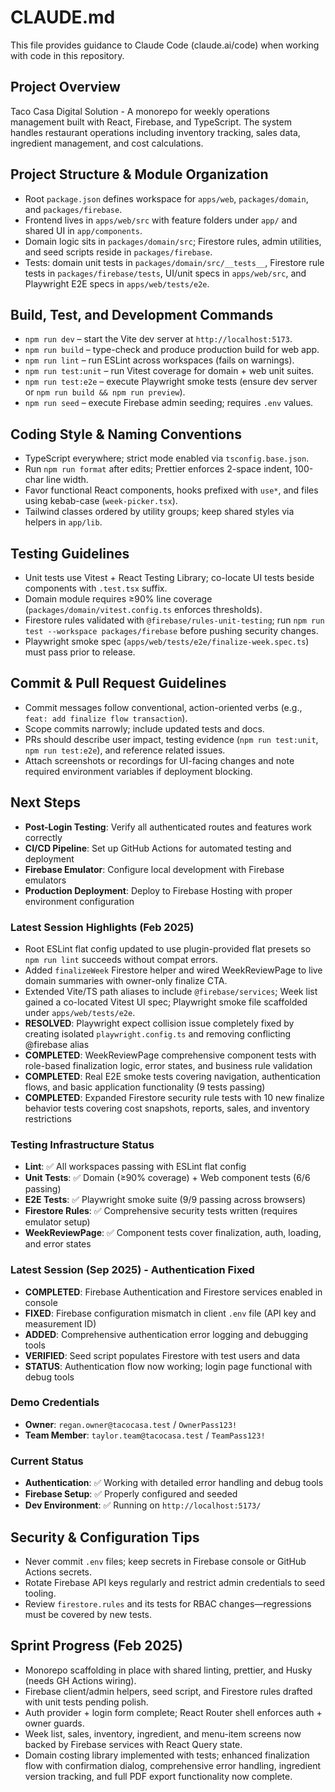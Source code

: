 # CLAUDE.md

This file provides guidance to Claude Code (claude.ai/code) when working with code in this repository.

## Project Overview

Taco Casa Digital Solution - A monorepo for weekly operations management built with React, Firebase, and TypeScript. The system handles restaurant operations including inventory tracking, sales data, ingredient management, and cost calculations.

## Project Structure & Module Organization

- Root `package.json` defines workspace for `apps/web`, `packages/domain`, and `packages/firebase`.
- Frontend lives in `apps/web/src` with feature folders under `app/` and shared UI in `app/components`.
- Domain logic sits in `packages/domain/src`; Firestore rules, admin utilities, and seed scripts reside in `packages/firebase`.
- Tests: domain unit tests in `packages/domain/src/__tests__`, Firestore rule tests in `packages/firebase/tests`, UI/unit specs in `apps/web/src`, and Playwright E2E specs in `apps/web/tests/e2e`.

## Build, Test, and Development Commands

- `npm run dev` – start the Vite dev server at `http://localhost:5173`.
- `npm run build` – type-check and produce production build for web app.
- `npm run lint` – run ESLint across workspaces (fails on warnings).
- `npm run test:unit` – run Vitest coverage for domain + web unit suites.
- `npm run test:e2e` – execute Playwright smoke tests (ensure dev server or `npm run build && npm run preview`).
- `npm run seed` – execute Firebase admin seeding; requires `.env` values.

## Coding Style & Naming Conventions

- TypeScript everywhere; strict mode enabled via `tsconfig.base.json`.
- Run `npm run format` after edits; Prettier enforces 2-space indent, 100-char line width.
- Favor functional React components, hooks prefixed with `use*`, and files using kebab-case (`week-picker.tsx`).
- Tailwind classes ordered by utility groups; keep shared styles via helpers in `app/lib`.

## Testing Guidelines

- Unit tests use Vitest + React Testing Library; co-locate UI tests beside components with `.test.tsx` suffix.
- Domain module requires ≥90% line coverage (`packages/domain/vitest.config.ts` enforces thresholds).
- Firestore rules validated with `@firebase/rules-unit-testing`; run `npm run test --workspace packages/firebase` before pushing security changes.
- Playwright smoke spec (`apps/web/tests/e2e/finalize-week.spec.ts`) must pass prior to release.

## Commit & Pull Request Guidelines

- Commit messages follow conventional, action-oriented verbs (e.g., `feat: add finalize flow transaction`).
- Scope commits narrowly; include updated tests and docs.
- PRs should describe user impact, testing evidence (`npm run test:unit`, `npm run test:e2e`), and reference related issues.
- Attach screenshots or recordings for UI-facing changes and note required environment variables if deployment blocking.

## Next Steps

- **Post-Login Testing**: Verify all authenticated routes and features work correctly
- **CI/CD Pipeline**: Set up GitHub Actions for automated testing and deployment
- **Firebase Emulator**: Configure local development with Firebase emulators
- **Production Deployment**: Deploy to Firebase Hosting with proper environment configuration

### Latest Session Highlights (Feb 2025)

- Root ESLint flat config updated to use plugin-provided flat presets so `npm run lint` succeeds without compat errors.
- Added `finalizeWeek` Firestore helper and wired WeekReviewPage to live domain summaries with owner-only finalize CTA.
- Extended Vite/TS path aliases to include `@firebase/services`; Week list gained a co-located Vitest UI spec; Playwright smoke file scaffolded under `apps/web/tests/e2e`.
- **RESOLVED**: Playwright expect collision issue completely fixed by creating isolated `playwright.config.ts` and removing conflicting @firebase alias
- **COMPLETED**: WeekReviewPage comprehensive component tests with role-based finalization logic, error states, and business rule validation
- **COMPLETED**: Real E2E smoke tests covering navigation, authentication flows, and basic application functionality (9 tests passing)
- **COMPLETED**: Expanded Firestore security rule tests with 10 new finalize behavior tests covering cost snapshots, reports, sales, and inventory restrictions

### Testing Infrastructure Status

- **Lint**: ✅ All workspaces passing with ESLint flat config
- **Unit Tests**: ✅ Domain (≥90% coverage) + Web component tests (6/6 passing)
- **E2E Tests**: ✅ Playwright smoke suite (9/9 passing across browsers)
- **Firestore Rules**: ✅ Comprehensive security tests written (requires emulator setup)
- **WeekReviewPage**: ✅ Component tests cover finalization, auth, loading, and error states

### Latest Session (Sep 2025) - Authentication Fixed

- **COMPLETED**: Firebase Authentication and Firestore services enabled in console
- **FIXED**: Firebase configuration mismatch in client `.env` file (API key and measurement ID)
- **ADDED**: Comprehensive authentication error logging and debugging tools
- **VERIFIED**: Seed script populates Firestore with test users and data
- **STATUS**: Authentication flow now working; login page functional with debug tools

### Demo Credentials

- **Owner**: `regan.owner@tacocasa.test` / `OwnerPass123!`
- **Team Member**: `taylor.team@tacocasa.test` / `TeamPass123!`

### Current Status

- **Authentication**: ✅ Working with detailed error handling and debug tools
- **Firebase Setup**: ✅ Properly configured and seeded
- **Dev Environment**: ✅ Running on `http://localhost:5173/`

## Security & Configuration Tips

- Never commit `.env` files; keep secrets in Firebase console or GitHub Actions secrets.
- Rotate Firebase API keys regularly and restrict admin credentials to seed tooling.
- Review `firestore.rules` and its tests for RBAC changes—regressions must be covered by new tests.

## Sprint Progress (Feb 2025)

- Monorepo scaffolding in place with shared linting, prettier, and Husky (needs GH Actions wiring).
- Firebase client/admin helpers, seed script, and Firestore rules drafted with unit tests pending polish.
- Auth provider + login form complete; React Router shell enforces auth + owner guards.
- Week list, sales, inventory, ingredient, and menu-item screens now backed by Firebase services with React Query state.
- Domain costing library implemented with tests; enhanced finalization flow with confirmation dialog, comprehensive error handling, ingredient version tracking, and full PDF export functionality now complete.
